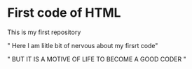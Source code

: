 # First code of HTML 
This is my first repository 
<dr>
<p> " Here I am liitle bit of nervous about my firsrt code"</p>
<p> " BUT IT IS A MOTIVE OF LIFE TO BECOME A GOOD  CODER "</p>

